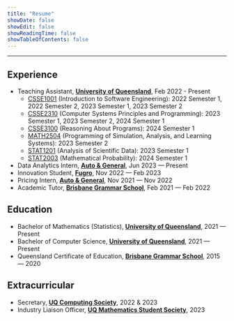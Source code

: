 ```yaml
---
title: "Resume"
showDate: false
showEdit: false
showReadingTime: false
showTableOfContents: false
---
```


---

## Experience
* Teaching Assistant, [**University of Queensland**](https://www.uq.edu.au/), Feb 2022 - Present
    * [CSSE1001](https://my.uq.edu.au/programs-courses/course.html?course_code=csse1001) (Introduction to Software Engineering): 2022 Semester 1, 2022 Semester 2, 2023 Semester 1, 2023 Semester 2
    * [CSSE2310](https://my.uq.edu.au/programs-courses/course.html?course_code=csse1001) (Computer Systems Principles and Programming): 2023 Semester 1, 2023 Semester 2, 2024 Semester 1
    * [CSSE3100](https://my.uq.edu.au/programs-courses/course.html?course_code=csse3100) (Reasoning About Programs): 2024 Semester 1
    * [MATH2504](https://my.uq.edu.au/programs-courses/course.html?course_code=math2504) (Programming of Simulation, Analysis, and Learning Systems): 2023 Semester 2
    * [STAT1201](https://my.uq.edu.au/programs-courses/course.html?course_code=stat1201) (Analysis of Scientific Data): 2023 Semester 1
    * [STAT2003](https://my.uq.edu.au/programs-courses/course.html?course_code=stat2003) (Mathematical Probability): 2024 Semester 1
* Data Analytics Intern, [**Auto & General**](https://autogeneral.com.au/), Jun 2023 — Present
* Innovation Student, [**Fugro**](https://www.fugro.com/), Nov 2022 — Feb 2023
* Pricing Intern, [**Auto & General**](https://www.autogeneral.com.au/), Nov 2021 — Nov 2022
* Academic Tutor, [**Brisbane Grammar School**](https://www.brisbanegrammar.com/), Feb 2021 — Feb 2022

## Education
* Bachelor of Mathematics (Statistics), [**University of Queensland**](https://www.uq.edu.au/), 2021 — Present
* Bachelor of Computer Science, [**University of Queensland**](https://www.uq.edu.au/), 2021 — Present
* Queensland Certificate of Education, [**Brisbane Grammar School**](https://www.brisbanegrammar.com/), 2015 — 2020

## Extracurricular
* Secretary, [**UQ Computing Society**](https://uqcs.org/), 2022 & 2023
* Industry Liaison Officer, [**UQ Mathematics Student Society**](https://uqmss.org/), 2023
